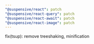 ```yaml
---
"@suspensive/react": patch
"@suspensive/react-query": patch
"@suspensive/react-await": patch
"@suspensive/react-image": patch
---
```


fix(tsup): remove treeshaking, minification
